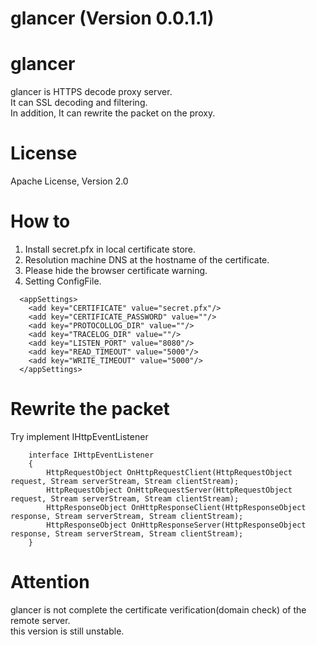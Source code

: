 glancer (Version 0.0.1.1)
=======

# glancer  

glancer is HTTPS decode proxy server.  
It can SSL decoding and filtering.  
In addition, It can rewrite the packet on the proxy.  

# License  
Apache License, Version 2.0  
  
# How to  
  
1. Install secret.pfx in local certificate store.  
2. Resolution machine DNS at the hostname of the certificate.  
3. Please hide the browser certificate warning. 
4. Setting ConfigFile.  

```
  <appSettings>
    <add key="CERTIFICATE" value="secret.pfx"/>
    <add key="CERTIFICATE_PASSWORD" value=""/>
    <add key="PROTOCOLLOG_DIR" value=""/>
    <add key="TRACELOG_DIR" value=""/>
    <add key="LISTEN_PORT" value="8080"/>
    <add key="READ_TIMEOUT" value="5000"/>
    <add key="WRITE_TIMEOUT" value="5000"/>
  </appSettings>
```

# Rewrite the packet  
  
Try implement IHttpEventListener  

```
    interface IHttpEventListener
    {
        HttpRequestObject OnHttpRequestClient(HttpRequestObject request, Stream serverStream, Stream clientStream);
        HttpRequestObject OnHttpRequestServer(HttpRequestObject request, Stream serverStream, Stream clientStream);
        HttpResponseObject OnHttpResponseClient(HttpResponseObject response, Stream serverStream, Stream clientStream);
        HttpResponseObject OnHttpResponseServer(HttpResponseObject response, Stream serverStream, Stream clientStream);
    }
```
  
  
  

#  Attention  

glancer is not complete the certificate verification(domain check) of the remote server.  
this version is still unstable.


